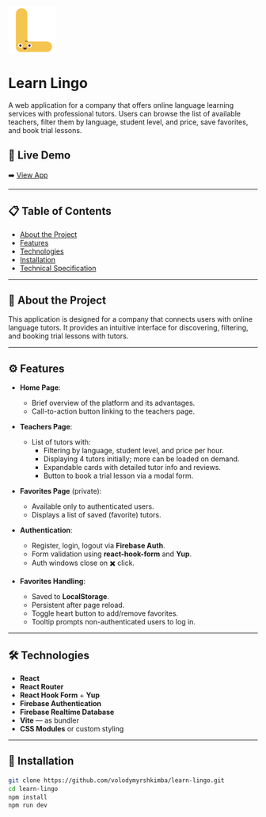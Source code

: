 ![](https://github.com/volodymyrshkimba/learn-lingo/blob/main/public/favicon.png?raw=true)

# Learn Lingo

A web application for a company that offers online language learning services with professional tutors. Users can browse the list of available teachers, filter them by language, student level, and price, save favorites, and book trial lessons.

## 🔗 Live Demo

➡️ [View App](https://learn-lingo-sooty.vercel.app/)

---

## 📋 Table of Contents

- [About the Project](#about-the-project)
- [Features](#features)
- [Technologies](#technologies)
- [Installation](#installation)
- [Technical Specification](#technical-specification)

---

## 📌 About the Project

This application is designed for a company that connects users with online language tutors. It provides an intuitive interface for discovering, filtering, and booking trial lessons with tutors.

---

## ⚙️ Features

- **Home Page**:
  - Brief overview of the platform and its advantages.
  - Call-to-action button linking to the teachers page.

- **Teachers Page**:
  - List of tutors with:
    - Filtering by language, student level, and price per hour.
    - Displaying 4 tutors initially; more can be loaded on demand.
    - Expandable cards with detailed tutor info and reviews.
    - Button to book a trial lesson via a modal form.

- **Favorites Page** (private):
  - Available only to authenticated users.
  - Displays a list of saved (favorite) tutors.

- **Authentication**:
  - Register, login, logout via **Firebase Auth**.
  - Form validation using **react-hook-form** and **Yup**.
  - Auth windows close on ✖️ click.

- **Favorites Handling**:
  - Saved to **LocalStorage**.
  - Persistent after page reload.
  - Toggle heart button to add/remove favorites.
  - Tooltip prompts non-authenticated users to log in.

---

## 🛠️ Technologies

- **React**
- **React Router**
- **React Hook Form** + **Yup**
- **Firebase Authentication**
- **Firebase Realtime Database**
- **Vite** — as bundler
- **CSS Modules** or custom styling

---

## 🚀 Installation

```bash
git clone https://github.com/volodymyrshkimba/learn-lingo.git
cd learn-lingo
npm install
npm run dev
